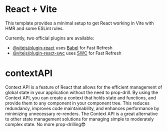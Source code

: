# React + Vite

This template provides a minimal setup to get React working in Vite with HMR and some ESLint rules.

Currently, two official plugins are available:

- [@vitejs/plugin-react](https://github.com/vitejs/vite-plugin-react/blob/main/packages/plugin-react/README.md) uses [Babel](https://babeljs.io/) for Fast Refresh
- [@vitejs/plugin-react-swc](https://github.com/vitejs/vite-plugin-react-swc) uses [SWC](https://swc.rs/) for Fast Refresh
# contextAPI
Context API is a feature of React that allows for the efficient management of global state in your application without the need to prop-drill. By using the Context API, you can create a context that holds state and functions, and provide them to any component in your component tree. This reduces redundancy, improves code maintainability, and enhances performance by minimizing unnecessary re-renders. The Context API is a great alternative to other state management solutions for managing simple to moderately complex state.
No more prop-drilling😎
